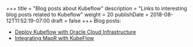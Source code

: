 +++
title = "Blog posts about Kubeflow"
description = "Links to interesting blog posts related to Kubeflow"
weight = 20
publishDate = 2018-08-12T11:52:19-07:00
draft = false
+++
Blog posts:

  * [Deploy Kubeflow with Oracle Cloud Infrastructure](https://blogs.oracle.com/cloud-infrastructure/deploy-kubeflow-with-oracle-cloud-infrastructure-container-engine-for-kubernetes)
  * [Integrating MapR with KubeFlow](https://mapr.com/blog/kubernetized-machine-learning-and-ai-using-kubeflow/)
